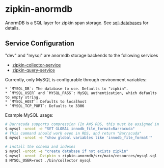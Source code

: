 # zipkin-anormdb

AnormDB is a SQL layer for zipkin span storage.
See [sql-databases](https://github.com/openzipkin/zipkin/blob/master/doc/sql-databases.db) for details.

## Service Configuration

"dev" and "mysql" are anormdb storage backends to the following services
* [zipkin-collector-service](https://github.com/openzipkin/zipkin/blob/master/zipkin-collector-service/README.md)
* [zipkin-query-service](https://github.com/openzipkin/zipkin/blob/master/zipkin-query-service/README.md)

Currently, only MySQL is configurable through environment variables:

    * `MYSQL_DB`: The database to use. Defaults to "zipkin".
    * `MYSQL_USER` and `MYSQL_PASS`: MySQL authentication, which defaults to empty string.
    * `MYSQL_HOST`: Defaults to localhost
    * `MYSQL_TCP_PORT`: Defaults to 3306

Example MySQL usage:
```bash
# Barracuda supports compression (In AWS RDS, this must be assigned in a parameter group)
$ mysql -uroot -e "SET GLOBAL innodb_file_format=Barracuda"
# This command should work even in RDS, and return "Barracuda"
$ mysql -uroot -e "show global variables like 'innodb_file_format'"

# install the schema and indexes
$ mysql -uroot -e "create database if not exists zipkin"
$ mysql -uroot -Dzipkin < zipkin-anormdb/src/main/resources/mysql.sql
$ MYSQL_USER=root ./bin/collector mysql
```
